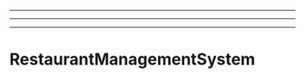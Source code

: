 -----------------
----------------------------------------------------------------------------------------------------
----------------------------------------------------------------------------------------------------
# RestaurantManagementSystem
